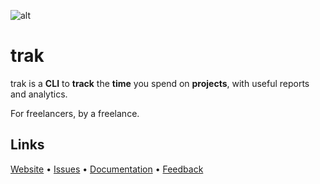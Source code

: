 ![alt](https://raw.githubusercontent.com/lcfd/trak/main/assets/banner.png)

# trak

trak is a **CLI** to **track** the **time** you spend on **projects**, with useful reports and analytics.

For freelancers, by a freelance.

## Links

[Website](https://usetrak.com)
•
[Issues](https://github.com/lcfd/trak/issues)
•
[Documentation](https://usetrak.com/docs/)
•
[Feedback](https://github.com/lcfd/trak/discussions)
